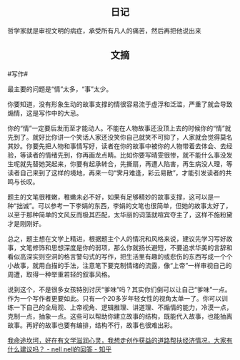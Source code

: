 ## <center>日记</center>

哲学家就是审视文明的病症，承受所有凡人的痛苦，然后再把他说出来


## <center>文摘</center>

#写作#

最主要的问题是“情”太多，“事”太少。

你要知道，没有形象生动的故事支撑的情很容易流于虚浮和泛滥，严重了就会导致煽情，这是写作中的大忌。

你的“情”一定要后发而至才能动人。不能在人物故事还没顶上去的时候你的“情”就先到了。就好比你讲一个笑话人家还没笑你自己就笑不可抑了，人家就会觉得莫名其妙。你要先把人物和事情写好，读者在你的故事中被你的人物带着去体会、去经验，等读者的情绪先到，你再画龙点睛。比如你要写晴雯很惨，就不能什么事没发生呢就先替她哭起来，你要有起承转合，先撕扇，再遭人陷害，再生病没人理，等读者自己来到了这样的境地，再来一句“霁月难逢，彩云易散”，才能引发读者的共鸣与长叹。

题主的文笔很稚嫩，稚嫩未必不好，如果有足够精妙的故事支撑，这可以是一种“拙诚”。可以参考一下李娟的东西，李娟的文笔也很简单，但她的故事太好了，以至于那种简单的文风反而极其匹配，太华丽的词藻就喧宾夺主了，这样不施粉黛才是刚刚好。

总之，题主想在文学上精进，根据题主个人的情况和风格来说，建议先学习写好故事，文笔修饰和思想深度是你的弱项，那么你就扬长避短，不要追求华美的言辞和看似高深实则空洞的格言警句式的写作，把生活里有趣的或悲伤的东西写成一个个小故事，就用白描的手法，注意笔下要克制情绪的流露，像“上帝”一样审视自己的周遭，取得一种举重若轻的叙事风格。

说到这个，不是很多女孩特别讨厌“爹味”吗？其实你们倒可以让自己“爹味”一点。作为一个写作者更要如此。只有一个20多岁年轻女性的视角太单一了。你可以训练一下自己的全局观、上帝视角、逻辑推理、讲道理、不煽情的能力，冷漠一点，克制一点，抽象一点。这些可以帮助你建立故事的结构，既能代入故事，也能抽离故事。再好的故事也要有编排，结构不行，故事也很难出彩。

[我命途坎坷，好在有文学滋润心灵，我想走创作获益的道路帮扶经济情况，大家有什么建议吗？ - nell nell的回答 - 知乎](https://www.zhihu.com/question/655756923/answer/3496683368)